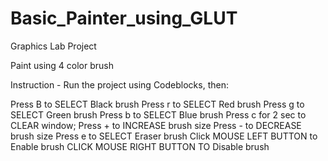 # Basic_Painter_using_GLUT

Graphics Lab Project

Paint using 4 color brush

Instruction -
Run the project using Codeblocks, then:

Press B to SELECT Black brush
Press r to SELECT Red brush
Press g to SELECT Green brush
Press b to SELECT Blue brush
Press c for 2 sec to CLEAR window;
Press + to INCREASE brush size
Press - to DECREASE brush size
Press e to SELECT     Eraser brush
Click MOUSE LEFT BUTTON to Enable brush
CLICK MOUSE RIGHT BUTTON TO Disable brush
